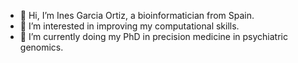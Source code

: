 - 👋 Hi, I’m Ines Garcia Ortiz, a bioinformatician from Spain.
- 👀 I’m interested in improving my computational skills.
- 🌱 I’m currently doing my PhD in precision medicine in psychiatric genomics.

<!---
igarcia17/igarcia17 is a ✨ special ✨ repository because its `README.md` (this file) appears on your GitHub profile.
You can click the Preview link to take a look at your changes.
--->
